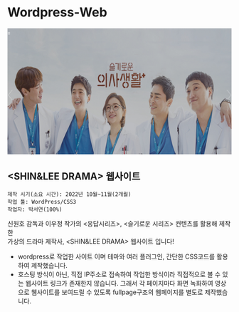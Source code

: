 # Wordpress-Web
<img width="" height="" src="./images/page.jpg"></img>
## <SHIN&LEE DRAMA> 웹사이트
    제작 시기(소요 시간): 2022년 10월~11월(2개월)
    작업 툴: WordPress/CSS3 
    작업자: 박서연(100%)

신원호 감독과 이우정 작가의 <응답시리즈>, <슬기로운 시리즈> 컨텐츠를 활용해 제작한
<br>가상의 드라마 제작사, <SHIN&LEE DRAMA> 웹사이트 입니다!

- wordpress로 작업한 사이트 이며 테마와 여러 플러그인, 간단한 CSS코드를 활용하여 제작했습니다. <br>
- 호스팅 방식이 아닌, 직접 IP주소로 접속하여 작업한 방식이라 직접적으로 볼 수 있는 웹사이트 링크가 존재한지 않습니다. 그래서 각 페이지마다 화면 녹화하여 영상으로 웹사이트를 보여드릴 수 있도록 fullpage구조의 웹페이지를 별도로 제작했습니다. 
